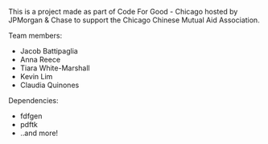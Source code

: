 This is a project made as part of Code For Good - Chicago hosted by JPMorgan & Chase to support the Chicago Chinese Mutual Aid Association.


Team members:
- Jacob Battipaglia
- Anna Reece
- Tiara White-Marshall
- Kevin Lim
- Claudia Quinones

Dependencies:
- fdfgen
- pdftk
- ..and more!